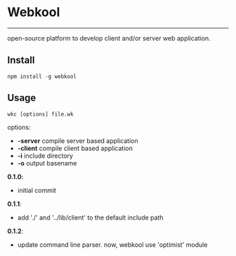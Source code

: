 # Webkool
***
open-source platform to develop client and/or server web application.

## Install

    npm install -g webkool
    
## Usage

    wkc [options] file.wk

  options:
  
-   **-server** compile server based application
-   **-client**  compile client based application
-   **-i**        include directory
-   **-o**        output basename


**0.1.0**:

-   initial commit

**0.1.1**:

-   add './' and '../lib/client' to the default include path

**0.1.2**:

-	update command line parser. now, webkool use 'optimist' module